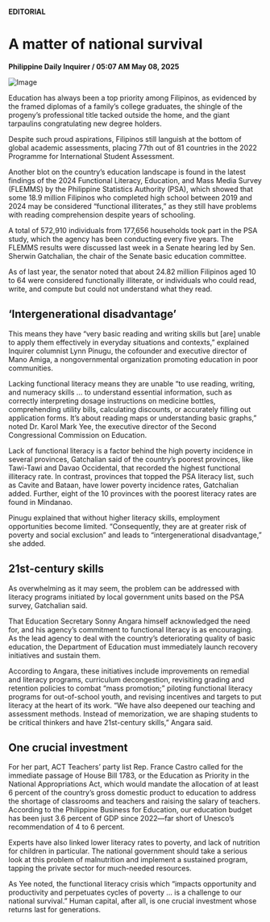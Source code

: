 **EDITORIAL**

# A matter of national survival

****Philippine Daily Inquirer / 05:07 AM May 08, 2025****

![Image](https://raw.githubusercontent.com/github-jl14/scrapy_api/refs/heads/main/images/editorial05082025.png)

Education has always been a top priority among Filipinos, as evidenced by the framed diplomas of a family’s college graduates, the shingle of the progeny’s professional title tacked outside the home, and the giant tarpaulins congratulating new degree holders.

Despite such proud aspirations, Filipinos still languish at the bottom of global academic assessments, placing 77th out of 81 countries in the 2022 Programme for International Student Assessment.

Another blot on the country’s education landscape is found in the latest findings of the 2024 Functional Literacy, Education, and Mass Media Survey (FLEMMS) by the Philippine Statistics Authority (PSA), which showed that some 18.9 million Filipinos who completed high school between 2019 and 2024 may be considered “functional illiterates,” as they still have problems with reading comprehension despite years of schooling.

A total of 572,910 individuals from 177,656 households took part in the PSA study, which the agency has been conducting every five years. The FLEMMS results were discussed last week in a Senate hearing led by Sen. Sherwin Gatchalian, the chair of the Senate basic education committee.

As of last year, the senator noted that about 24.82 million Filipinos aged 10 to 64 were considered functionally illiterate, or individuals who could read, write, and compute but could not understand what they read.

## ‘Intergenerational disadvantage’

This means they have “very basic reading and writing skills but [are] unable to apply them effectively in everyday situations and contexts,” explained Inquirer columnist Lynn Pinugu, the cofounder and executive director of Mano Amiga, a nongovernmental organization promoting education in poor communities.

Lacking functional literacy means they are unable “to use reading, writing, and numeracy skills … to understand essential information, such as correctly interpreting dosage instructions on medicine bottles, comprehending utility bills, calculating discounts, or accurately filling out application forms. It’s about reading maps or understanding basic graphs,” noted Dr. Karol Mark Yee, the executive director of the Second Congressional Commission on Education.

Lack of functional literacy is a factor behind the high poverty incidence in several provinces, Gatchalian said of the country’s poorest provinces, like Tawi-Tawi and Davao Occidental, that recorded the highest functional illiteracy rate. In contrast, provinces that topped the PSA literacy list, such as Cavite and Bataan, have lower poverty incidence rates, Gatchalian added. Further, eight of the 10 provinces with the poorest literacy rates are found in Mindanao.

Pinugu explained that without higher literacy skills, employment opportunities become limited. “Consequently, they are at greater risk of poverty and social exclusion” and leads to “intergenerational disadvantage,” she added.

## 21st-century skills

As overwhelming as it may seem, the problem can be addressed with literacy programs initiated by local government units based on the PSA survey, Gatchalian said.

That Education Secretary Sonny Angara himself acknowledged the need for, and his agency’s commitment to functional literacy is as encouraging. As the lead agency to deal with the country’s deteriorating quality of basic education, the Department of Education must immediately launch recovery initiatives and sustain them.

According to Angara, these initiatives include improvements on remedial and literacy programs, curriculum decongestion, revisiting grading and retention policies to combat “mass promotion;” piloting functional literacy programs for out-of-school youth, and revising incentives and targets to put literacy at the heart of its work. “We have also deepened our teaching and assessment methods. Instead of memorization, we are shaping students to be critical thinkers and have 21st-century skills,” Angara said.

## One crucial investment

For her part, ACT Teachers’ party list Rep. France Castro called for the immediate passage of House Bill 1783, or the Education as Priority in the National Appropriations Act, which would mandate the allocation of at least 6 percent of the country’s gross domestic product to education to address the shortage of classrooms and teachers and raising the salary of teachers. According to the Philippine Business for Education, our education budget has been just 3.6 percent of GDP since 2022—far short of Unesco’s recommendation of 4 to 6 percent.

Experts have also linked lower literacy rates to poverty, and lack of nutrition for children in particular. The national government should take a serious look at this problem of malnutrition and implement a sustained program, tapping the private sector for much-needed resources.

As Yee noted, the functional literacy crisis which “impacts opportunity and productivity and perpetuates cycles of poverty … is a challenge to our national survival.” Human capital, after all, is one crucial investment whose returns last for generations.